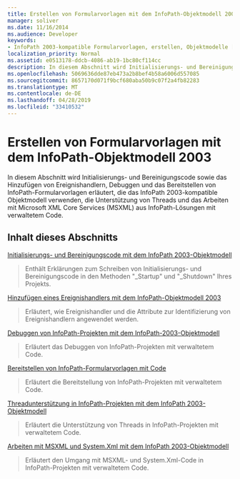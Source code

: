 ```yaml
---
title: Erstellen von Formularvorlagen mit dem InfoPath-Objektmodell 2003
manager: soliver
ms.date: 11/16/2014
ms.audience: Developer
keywords:
- InfoPath 2003-kompatible Formularvorlagen, erstellen, Objektmodelle [InfoPath 2003], Erstellen von Formularvorlagen mit verwaltetem Code für InfoPath 2007, Formularvorlagen [InfoPath 2007], Erstellen von InfoPath 2003-kompatibel
localization_priority: Normal
ms.assetid: e0513178-ddcb-4086-ab19-1bc80cf114cc
description: In diesem Abschnitt wird Initialisierungs- und Bereinigungscode sowie das Hinzufügen von Ereignishandlern, Debuggen und das Bereitstellen von InfoPath-Formularvorlagen erläutert, die das InfoPath 2003-kompatible Objektmodell verwenden, die Unterstützung von Threads und das Arbeiten mit Microsoft XML Core Services (MSXML) aus InfoPath-Lösungen mit verwaltetem Code.
ms.openlocfilehash: 5069636dde87eb473a2b8bef4b58a6006d557085
ms.sourcegitcommit: 8657170d071f9bcf680aba50b9c07f2a4fb82283
ms.translationtype: MT
ms.contentlocale: de-DE
ms.lasthandoff: 04/28/2019
ms.locfileid: "33410532"
---
```

# <a name="creating-form-templates-using-the-infopath-2003-object-model"></a>Erstellen von Formularvorlagen mit dem InfoPath-Objektmodell 2003

In diesem Abschnitt wird Initialisierungs- und Bereinigungscode sowie das Hinzufügen von Ereignishandlern, Debuggen und das Bereitstellen von InfoPath-Formularvorlagen erläutert, die das InfoPath 2003-kompatible Objektmodell verwenden, die Unterstützung von Threads und das Arbeiten mit Microsoft XML Core Services (MSXML) aus InfoPath-Lösungen mit verwaltetem Code.
  
## <a name="in-this-section"></a>Inhalt dieses Abschnitts

[Initialisierungs- und Bereinigungscode mit dem InfoPath 2003-Objektmodell](initialization-and-clean-up-code-using-infopath-2003-object-model.md)
  
> Enthält Erklärungen zum Schreiben von Initialisierungs- und Bereinigungscode in den Methoden "_Startup" und "_Shutdown" Ihres Projekts.
    
[Hinzufügen eines Ereignishandlers mit dem InfoPath-Objektmodell 2003](how-to-add-an-event-handler-using-the-infopath-2003-object-model.md)
  
> Erläutert, wie Ereignishandler und die Attribute zur Identifizierung von Ereignishandlern angewendet werden.
    
[Debuggen von InfoPath-Projekten mit dem InfoPath-2003-Objektmodell](how-to-debug-infopath-projects-using-the-infopath-2003-object-model.md)
  
> Erläutert das Debuggen von InfoPath-Projekten mit verwaltetem Code.
    
[Bereitstellen von InfoPath-Formularvorlagen mit Code](how-to-deploy-infopath-form-templates-with-code.md)
  
> Erläutert die Bereitstellung von InfoPath-Projekten mit verwaltetem Code.
    
[Threadunterstützung in InfoPath-Projekten mit dem InfoPath 2003-Objektmodell](threading-support-in-infopath-projects-using-the-infopath-2003-object-model.md)
  
> Erläutert die Unterstützung von Threads in InfoPath-Projekten mit verwaltetem Code.
    
[Arbeiten mit MSXML und System.Xml mit dem InfoPath 2003-Objektmodell](working-with-msxml-and-system-xml-using-the-infopath-2003-object-model.md)
  
> Erläutert den Umgang mit MSXML- und System.Xml-Code in InfoPath-Projekten mit verwaltetem Code.
    

